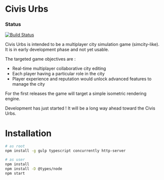 # Civis Urbs
### Status
[![Build Status](https://api.travis-ci.org/phijaen/civisurbs.svg?branch=feature/client-angular-init)](https://travis-ci.org/phijaen/civisurbs)

Civis Urbs is intended to be a multiplayer city simulation game (simcity-like).  
It is in early development phase and not yet usable.  

The targeted game objectives are :
  - Real-time multiplayer collaborative city editing
  - Each player having a particular role in the city
  - Player experience and reputation would unlock advanced features to manage the city

For the first releases the game will target a simple isometric rendering engine.

Development has just started ! It will be a long way ahead toward the Civis Urbs.

# Installation

```sh
# as root
npm install -g gulp typescript concurrently http-server
```

```sh
# as user
npm install
npm install -D @types/node
npm start
```

